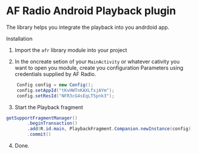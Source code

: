 # AF Radio Android Playback plugin

The library helps you integrate the playback into you andrdoid app. 

Installation

1. Import the `afr` library module into your project

2. In the oncreate setion of your `MainActivity` or whatever cativity you want to open you module, create you configuration Parameters using credentials supplied by AF Radio.
```java
    Config config = new Config();
    config.setAppId("tKvHWTnKAXLfxjAYm");
    config.setResId("NFR3cG4sEqLT5pnk3");
```

3. Start the Playback fragment
```java
getSupportFragmentManager()
        .beginTransaction()
        .add(R.id.main, PlaybackFragment.Companion.newInstance(config))
        .commit()
```
4. Done. 